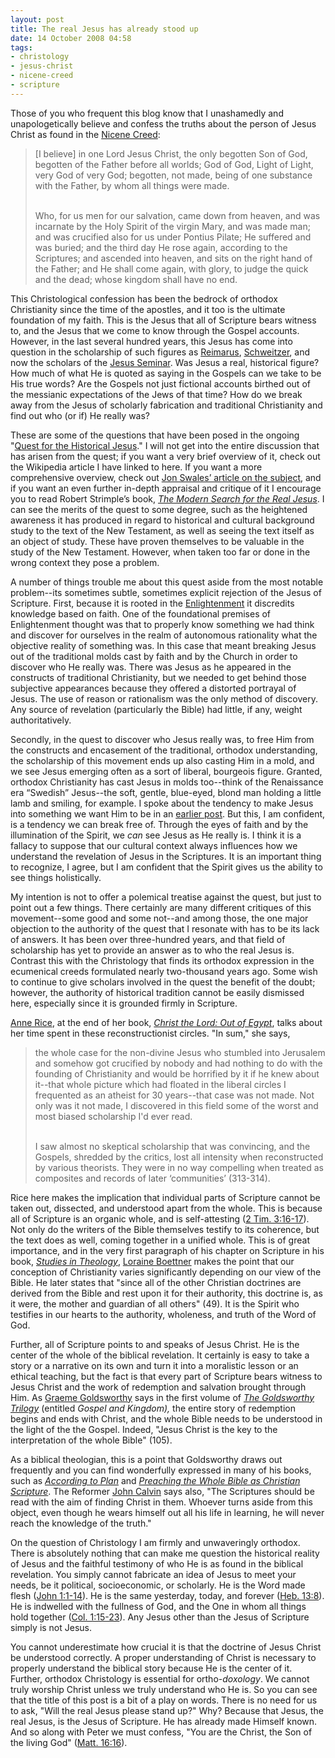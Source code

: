 ```yaml
---
layout: post
title: The real Jesus has already stood up
date: 14 October 2008 04:58
tags:
- christology
- jesus-christ
- nicene-creed
- scripture
---
```

<p>Those of you who frequent this blog know that I unashamedly and unapologetically believe and confess the truths about the person of Jesus Christ as found in the <a href="http://en.wikipedia.org/wiki/Nicene_Creed">Nicene Creed</a>:</p>

<blockquote>
[I believe] in one Lord Jesus Christ, the only begotten Son of God, begotten of the Father before all worlds; God of God, Light of Light, very God of very God; begotten, not made, being of one substance with the Father, by whom all things were made.<br /><br />

Who, for us men for our salvation, came down from heaven, and was incarnate by the Holy Spirit of the virgin Mary, and was made man; and was crucified also for us under Pontius Pilate; He suffered and was buried; and the third day He rose again, according to the Scriptures; and ascended into heaven, and sits on the right hand of the Father; and He shall come again, with glory, to judge the quick and the dead; whose kingdom shall have no end.
</blockquote>

<p>This Christological confession has been the bedrock of orthodox Christianity since the time of the apostles, and it too is the ultimate foundation of my faith. This is the Jesus that all of Scripture bears witness to, and the Jesus that we come to know through the Gospel accounts. However, in the last several hundred years, this Jesus has come into question in the scholarship of such figures as <a href="http://en.wikipedia.org/wiki/Hermann_Samuel_Reimarus">Reimarus</a>, <a href="http://en.wikipedia.org/wiki/Albert_Schweitzer">Schweitzer</a>, and now the scholars of the <a href="http://en.wikipedia.org/wiki/Jesus_Seminar">Jesus Seminar</a>. Was Jesus a real, historical figure? How much of what He is quoted as saying in the Gospels can we take to be His true words? Are the Gospels not just fictional accounts birthed out of the messianic expectations of the Jews of that time? How do we break away from the Jesus of scholarly fabrication and traditional Christianity and find out who (or if) He really was?</p>
<p>These are some of the questions that have been posed in the ongoing "<a href="http://en.wikipedia.org/wiki/Quest_for_the_historical_Jesus">Quest for the Historical Jesus</a>." I will not get into the entire discussion that has arisen from the quest; if you want a very brief overview of it, check out the Wikipedia article I have linked to here. If you want a more comprehensive overview, check out <a href="http://ordinand.files.wordpress.com/2008/04/chapter-1-overview-of-historical-jesus-research2.pdf">Jon Swales&rsquo; article on the subject</a>, and if you want an even further in-depth appraisal and critique of it I encourage you to read Robert Strimple&rsquo;s book, <a href="http://www.amazon.com/Modern-Search-Real-Jesus-Robert/dp/0875524559"><em>The Modern Search for the Real Jesus</em></a>. I can see the merits of the quest to some degree, such as the heightened awareness it has produced in regard to historical and cultural background study to the text of the New Testament, as well as seeing the text itself as an object of study. These have proven themselves to be valuable in the study of the New Testament. However, when taken too far or done in the wrong context they pose a problem.</p>
<p>A number of things trouble me about this quest aside from the most notable problem--its sometimes subtle, sometimes explicit rejection of the Jesus of Scripture. First, because it is rooted in the <a href="http://en.wikipedia.org/wiki/Age_of_Enlightenment">Enlightenment</a> it discredits knowledge based on faith. One of the foundational premises of Enlightenment thought was that to properly know something we had think and discover for ourselves in the realm of autonomous rationality what the objective reality of something was. In this case that meant breaking Jesus out of the traditional molds cast by faith and by the Church in order to discover who He really was. There was Jesus as he appeared in the constructs of traditional Christianity, but we needed to get behind those subjective appearances because they offered a distorted portrayal of Jesus. The use of reason or rationalism was the only method of discovery. Any source of revelation (particularly the Bible) had little, if any, weight authoritatively.</p>
<p>Secondly, in the quest to discover who Jesus really was, to free Him from the constructs and encasement of the traditional, orthodox understanding, the scholarship of this movement ends up also casting Him in a mold, and we see Jesus emerging often as a sort of liberal, bourgeois figure. Granted, orthodox Christianity has cast Jesus in molds too--think of the Renaissance era &ldquo;Swedish&rdquo; Jesus--the soft, gentle, blue-eyed, blond man holding a little lamb and smiling, for example. I spoke about the tendency to make Jesus into something we want Him to be in an <a href="http://jakebelder.com/who-is-your-jesus">earlier post</a>. But this, I am confident, is a tendency we can break free of. Through the eyes of faith and by the illumination of the Spirit, we <span style="font-style: italic;">can</span> see Jesus as He really is. I think it is a fallacy to suppose that our cultural context always influences how we understand the revelation of Jesus in the Scriptures. It is an important thing to recognize, I agree, but I am confident that the Spirit gives us the ability to see things holistically.</p>
<p>My intention is not to offer a polemical treatise against the quest, but just to point out a few things. There certainly are many different critiques of this movement--some good and some not--and among those, the one major objection to the authority of the quest that I resonate with has to be its lack of answers. It has been over three-hundred years, and that field of scholarship has yet to provide an answer as to who the real Jesus is. Contrast this with the Christology that finds its orthodox expression in the ecumenical creeds formulated nearly two-thousand years ago. Some wish to continue to give scholars involved in the quest the benefit of the doubt; however, the authority of historical tradition cannot be easily dismissed here, especially since it is grounded firmly in Scripture.</p>
<p><a href="http://en.wikipedia.org/wiki/Anne_Rice">Anne Rice</a>, at the end of her book, <a href="http://www.amazon.com/Christ-Lord-Out-Egypt-Novel/dp/0345492730/ref=pd_bbs_sr_1?ie=UTF8&amp;s=books&amp;qid=1223952247&amp;sr=8-1"><em>Christ the Lord: Out of Egypt</em></a>, talks about her time spent in these reconstructionist circles. "In sum," she says,</p>

<blockquote>
the whole case for the non-divine Jesus who stumbled into Jerusalem and somehow got crucified by nobody and had nothing to do with the founding of Christianity and would be horrified by it if he knew about it--that whole picture which had floated in the liberal circles I frequented as an atheist for 30 years--that case was not made. Not only was it not made, I discovered in this field some of the worst and most biased scholarship I'd ever read.<br /><br />

I saw almost no skeptical scholarship that was convincing, and the Gospels, shredded by the critics, lost all intensity when reconstructed by various theorists. They were in no way compelling when treated as composites and records of later &lsquo;communities&rsquo; (313-314).</blockquote>

<p>Rice here makes the implication that individual parts of Scripture cannot be taken out, dissected, and understood apart from the whole. This is because all of Scripture is an organic whole, and is self-attesting (<a href="http://www.biblegateway.com/passage/?search=2%20tim%203:16-17&amp;version=31">2 Tim. 3:16-17</a>). Not only do the writers of the Bible themselves testify to its coherence, but the text does as well, coming together in a unified whole. This is of great importance, and in the very first paragraph of his chapter on Scripture in his book, <a href="http://www.amazon.com/Studies-Theology-Lorraine-Boettner/dp/0875521150/ref=sr_1_1?ie=UTF8&amp;s=books&amp;qid=1223952345&amp;sr=8-1"><span style="font-style: italic;">Studies in Theology</span></a>, <a href="http://en.wikipedia.org/wiki/Lorraine_Boettner">Loraine Boettner</a> makes the point that our conception of Christianity varies significantly depending on our view of the Bible. He later states that "since all of the other Christian doctrines are derived from the Bible and rest upon it for their authority, this doctrine is, as it were, the mother and guardian of all others" (49). It is the Spirit who testifies in our hearts to the authority, wholeness, and truth of the Word of God.</p>
<p>Further, all of Scripture points to and speaks of Jesus Christ. He is the center of the whole of the biblical revelation. It certainly is easy to take a story or a narrative on its own and turn it into a moralistic lesson or an ethical teaching, but the fact is that every part of Scripture bears witness to Jesus Christ and the work of redemption and salvation brought through Him. As <a href="http://en.wikipedia.org/wiki/Graeme_Goldsworthy">Graeme Goldsworthy</a> says in the first volume of <a href="http://www.amazon.com/Goldswothy-Trilogy-Gospel-Kingdom-Revelation/dp/1842270362/ref=pd_bbs_sr_1?ie=UTF8&amp;s=books&amp;qid=1223952373&amp;sr=8-1"><span style="font-style: italic;">The Goldsworthy Trilogy</span></a> (entitled <span style="font-style: italic;">Gospel and Kingdom</span><span style="font-style: italic;">),</span> the entire story of redemption begins and ends with Christ, and the whole Bible needs to be understood in the light of the the Gospel. Indeed, "Jesus Christ is the key to the interpretation of the whole Bible" (105).</p>
<p>As a biblical theologian, this is a point that Goldsworthy draws out frequently and you can find wonderfully expressed in many of his books, such as <a href="http://www.amazon.com/According-Plan-Unfolding-Revelation-Bible/dp/0830826963/ref=pd_bbs_sr_1?ie=UTF8&amp;s=books&amp;qid=1223952437&amp;sr=8-1"><span style="font-style: italic;">According to Plan</span></a> and <a href="http://www.amazon.com/Preaching-Whole-Bible-Christian-Scripture/dp/0802847307/ref=pd_bbs_5?ie=UTF8&amp;s=books&amp;qid=1223952437&amp;sr=8-5"><span style="font-style: italic;">Preaching the Whole Bible as Christian Scripture</span></a>. The Reformer <a href="http://en.wikipedia.org/wiki/John_Calvin">John Calvin</a> says also, "The Scriptures should be read with the aim of finding Christ in them. Whoever turns aside from this object, even though he wears himself out all his life in learning, he will never reach the knowledge of the truth."</p>
<p>On the question of Christology I am firmly and unwaveringly orthodox. There is absolutely nothing that can make me question the historical reality of Jesus and the faithful testimony of who He is as found in the biblical revelation. You simply cannot fabricate an idea of Jesus to meet your needs, be it political, socioeconomic, or scholarly. He is the Word made flesh (<a href="http://www.biblegateway.com/passage/?search=john%201:1-14;&amp;version=47;">John 1:1-14</a>). He is the same yesterday, today, and forever (<a href="http://www.biblegateway.com/passage/?search=heb%2013:8;&amp;version=47;">Heb. 13:8</a>). He is indwelled with the fullness of God, and the One in whom all things hold together (<a href="http://www.biblegateway.com/passage/?search=col%201:15-23;&amp;version=47;">Col. 1:15-23</a>). Any Jesus other than the Jesus of Scripture simply is not Jesus.</p>

You cannot underestimate how crucial it is that the doctrine of Jesus Christ be understood correctly. A proper understanding of Christ is necessary to properly understand the biblical story because He is the center of it. Further, orthodox Christology is essential for ortho-<span style="font-style: italic;">doxology</span>. We cannot truly worship Christ unless we truly understand who He is. So you can see that the title of this post is a bit of a play on words. There is no need for us to ask, "Will the real Jesus please stand up?" Why? Because that Jesus, the real Jesus, is the Jesus of Scripture. He has already made Himself known. And so along with Peter we must confess, "You are the Christ, the Son of the living God" (<a href="http://www.biblegateway.com/passage/?search=Matthew%2016:16;&amp;version=47;">Matt. 16:16</a>).

